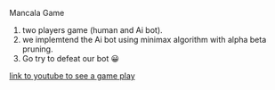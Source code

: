 Mancala Game
1) two players game (human and Ai bot).
2) we implemtend the Ai bot using minimax algorithm with alpha beta pruning.
3) Go try to defeat our bot :grinning:


[link to youtube to see a game play](https://www.youtube.com/watch?v=vQ5JFX8N_1M)

